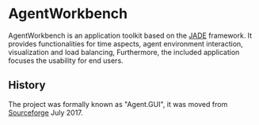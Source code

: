 # AgentWorkbench

AgentWorkbench is an application toolkit based on the [JADE](http://jade.tilab.com/) framework. It provides functionalities for time aspects, agent environment interaction, visualization and load balancing, Furthermore, the included application focuses the usability for end users.

## 

## History

The project was formally known as "Agent.GUI", it was moved from [Sourceforge](https://sourceforge.net/projects/agentgui/) July 2017.

